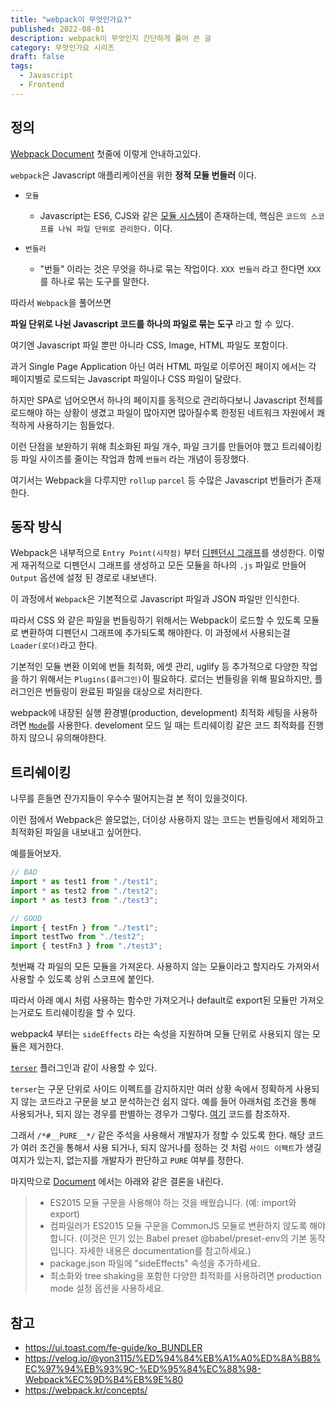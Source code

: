 ```yaml
---
title: "webpack이 무엇인가요?"
published: 2022-08-01
description: webpack이 무엇인지 간단하게 풀어 쓴 글
category: 무엇인가요 시리즈
draft: false
tags:
  - Javascript
  - Frontend
---
```


## 정의

[Webpack Document](https://webpack.kr/concepts/) 첫줄에 이렇게 안내하고있다.

`webpack`은 Javascript 애플리케이션을 위한 **정적 모듈 번들러** 이다.

- `모듈`

  - Javascript는 ES6, CJS와 같은 [모듈 시스템](../Javascript에서의%20모듈%20시스템/index.md)이 존재하는데, 핵심은 `코드의 스코프를 나눠 파일 단위로 관리한다.` 이다.

- `번들러`
  - "번들" 이라는 것은 무엇을 하나로 묶는 작업이다. `XXX 번들러` 라고 한다면 `XXX` 를 하나로 묶는 도구를 말한다.

따라서 `Webpack`을 풀어쓰면

**파일 단위로 나뉜 Javascript 코드를 하나의 파일로 묶는 도구** 라고 할 수 있다.

여기엔 Javascript 파일 뿐만 아니라 CSS, Image, HTML 파일도 포함이다.

과거 Single Page Application 아닌 여러 HTML 파일로 이루어진 페이지 에서는 각 페이지별로 로드되는 Javascript 파일이나 CSS 파일이 달랐다.

하지만 SPA로 넘어오면서 하나의 페이지를 동적으로 관리하다보니 Javascript 전체를 로드해야 하는 상황이 생겼고 파일이 많아지면 많아질수록 한정된 네트워크 자원에서 쾌적하게 사용하기는 힘들었다.

이런 단점을 보완하기 위해 최소화된 파일 개수, 파일 크기를 만들어야 했고 트리쉐이킹 등 파일 사이즈를 줄이는 작업과 함께 `번들러` 라는 개념이 등장했다.

여기서는 Webpack을 다루지만 `rollup` `parcel` 등 수많은 Javascript 번들러가 존재한다.

## 동작 방식

Webpack은 내부적으로 `Entry Point(시작점)` 부터 [디펜던시 그래프](https://webpack.kr/concepts/dependency-graph/)를 생성한다.
이렇게 재귀적으로 디펜던시 그래프를 생성하고 모든 모듈을 하나의 `.js` 파일로 만들어 `Output` 옵션에 설정 된 경로로 내보낸다.

이 과정에서 `Webpack`은 기본적으로 Javascript 파일과 JSON 파일만 인식한다.

따라서 CSS 와 같은 파일을 번들링하기 위해서는 Webpack이 로드할 수 있도록 모듈로 변환하여 디펜던시 그래프에 추가되도록 해야한다. 이 과정에서 사용되는걸 `Loader(로더)`라고 한다.

기본적인 모듈 변환 이외에 번들 최적화, 에셋 관리, uglify 등 추가적으로 다양한 작업을 하기 위해서는 `Plugins(플러그인)`이 필요하다. 로더는 번들링을 위해 필요하지만, 플러그인은 번들링이 완료된 파일을 대상으로 처리한다.

webpack에 내장된 실행 환경별(production, development) 최적화 세팅을 사용하려면 [`Mode`](https://webpack.kr/configuration/mode)를 사용한다. develoment 모드 일 때는 트리쉐이킹 같은 코드 최적화를 진행하지 않으니 유의해야한다.

## 트리쉐이킹

나무를 흔들면 잔가지들이 우수수 떨어지는걸 본 적이 있을것이다.

이런 점에서 Webpack은 쓸모없는, 더이상 사용하지 않는 코드는 번들링에서 제외하고 최적화된 파일을 내보내고 싶어한다.

예를들어보자.

```js
// BAD
import * as test1 from "./test1";
import * as test2 from "./test2";
import * as test3 from "./test3";

// GOOD
import { testFn } from "./test1";
import testTwo from "./test2";
import { testFn3 } from "./test3";
```

첫번째 각 파일의 모든 모듈을 가져온다. 사용하지 않는 모듈이라고 할지라도 가져와서 사용할 수 있도록 상위 스코프에 붙인다.

따라서 아래 예시 처럼 사용하는 함수만 가져오거나 default로 export된 모듈만 가져오는거로도 트리쉐이킹을 할 수 있다.

webpack4 부터는 `sideEffects` 라는 속성을 지원하며 모듈 단위로 사용되지 않는 모듈은 제거한다.

[`terser`](https://github.com/terser/terser) 플러그인과 같이 사용할 수 있다.

`terser`는 구문 단위로 사이드 이펙트를 감지하지만 여러 상황 속에서 정확하게 사용되지 않는 코드라고 구문을 보고 분석하는건 쉽지 않다. 예를 들어 아래처럼 조건을 통해 사용되거나, 되지 않는 경우를 판별하는 경우가 그렇다. [여기](https://webpack.kr/guides/tree-shaking/#clarifying-tree-shaking-and-sideeffects) 코드를 참조하자.

그래서 `/*#__PURE__*/` 같은 주석을 사용해서 개발자가 정할 수 있도록 한다.
해당 코드가 여러 조건을 통해서 사용 되거나, 되지 않거나를 정하는 것 처럼
`사이드 이팩트`가 생길 여지가 있는지, 없는지를 개발자가 판단하고 `PURE` 여부를 정한다.

마지막으로 [Document](https://webpack.kr/guides/tree-shaking/#conclusion) 에서는 아래와 같은 결론을 내린다.

> - ES2015 모듈 구문을 사용해야 하는 것을 배웠습니다. (예: import와 export)
> - 컴파일러가 ES2015 모듈 구문을 CommonJS 모듈로 변환하지 않도록 해야 합니다. (이것은 인기 있는 Babel preset @babel/preset-env의 기본 동작입니다. 자세한 내용은 documentation를 참고하세요.)
> - package.json 파일에 "sideEffects" 속성을 추가하세요.
> - 최소화와 tree shaking을 포함한 다양한 최적화를 사용하려면 production mode 설정 옵션을 사용하세요.

## 참고

- https://ui.toast.com/fe-guide/ko_BUNDLER
- https://velog.io/@yon3115/%ED%94%84%EB%A1%A0%ED%8A%B8%EC%97%94%EB%93%9C-%ED%95%84%EC%88%98-Webpack%EC%9D%B4%EB%9E%80
- https://webpack.kr/concepts/
